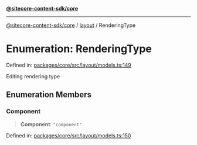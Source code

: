 [**@sitecore-content-sdk/core**](../../README.md)

***

[@sitecore-content-sdk/core](../../README.md) / [layout](../README.md) / RenderingType

# Enumeration: RenderingType

Defined in: [packages/core/src/layout/models.ts:149](https://github.com/Sitecore/content-sdk/blob/0368ee89b256e5717d28a2086597ae659abd51a0/packages/core/src/layout/models.ts#L149)

Editing rendering type

## Enumeration Members

### Component

> **Component**: `"component"`

Defined in: [packages/core/src/layout/models.ts:150](https://github.com/Sitecore/content-sdk/blob/0368ee89b256e5717d28a2086597ae659abd51a0/packages/core/src/layout/models.ts#L150)
